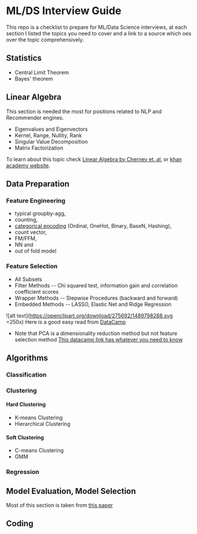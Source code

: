 # ML/DS Interview Guide
This repo is a checklist to prepare for ML/Data Science interviews, at each section I listed the topics you need to cover and a link to a source which oes over the topic comprehensively.


## Statistics
* Central Limit Theorem
* Bayes' theorem
## Linear Algebra
This section is needed the most for positions related to NLP and Recommender engines.
* Eigenvalues and Eigenvectors
* Kernel, Range, Nullity, Rank
* Singular Value Decomposition
* Matrix Factorization

To learn about this topic check [Linear Algebra by Cherney et. al.](https://www.math.ucdavis.edu/~linear/linear-guest.pdf) or [khan academy website](https://www.khanacademy.org/math/linear-algebra).
## Data Preparation
### Feature Engineering
* typical groupby-agg,
* counting,
* [categorical encoding](https://towardsdatascience.com/smarter-ways-to-encode-categorical-data-for-machine-learning-part-1-of-3-6dca2f71b159) (Ordinal, OneHot, Binary, BaseN, Hashing),
* count vector,
* FM/FFM,
* NN and
* out of fold model
### Feature Selection
* All Subsets
* Filter Methods -- Chi squared test, information gain and correlation coefficient scores
* Wrapper Methods -- Stepwise Procedures (backward and forward)
* Embedded Methods -- LASSO, Elastic Net and Ridge Regression

![alt text](https://openclipart.org/download/275692/1489798288.svg =250x) Here is a good easy read from [DataCamp](https://www.datacamp.com/community/tutorials/feature-selection-python)


* Note that PCA is a dimensionality reduction method but not feature selection method
[This datacamp link has whatever you need to know](https://www.datacamp.com/community/tutorials/feature-selection-python)
## Algorithms
### Classification
### Clustering
#### Hard Clustering
* K-means Clustering
* Hierarchical Clustering
#### Soft Clustering
* C-means Clustering
* GMM
### Regression

## Model Evaluation, Model Selection
Most of this section is taken from [this paper](https://arxiv.org/pdf/1811.12808.pdf)

## Coding
